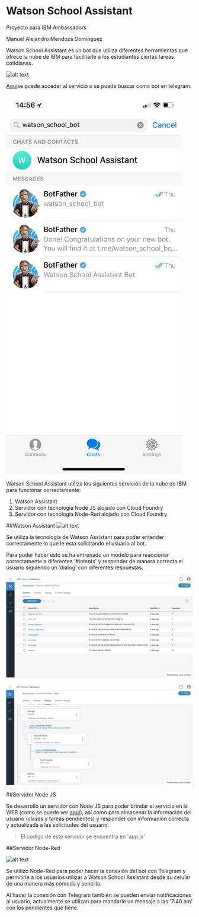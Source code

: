 # Watson School Assistant
Proyecto para IBM Ambassadors

Manuel Alejandro Mendoza Domínguez


Watson School Assistant es un bot que utiliza diferentes herramientas que ofrece la nube de IBM para
facilitarle a los estudiantes ciertas tareas cotidianas.

![alt text](readme_images/WSA_basic.gif)

[Aquí](https://school-smart-assistant.mybluemix.net)se puede acceder al servició o se puede buscar 
como bot en telegram.

![alt text](readme_images/WSA_telegram.jpeg)


Watson School Assistant utiliza los siguientes serviciós de la nube de IBM para funcionar correctamente:
1. Watson Assistant
2. Servidor con tecnología Node JS alojado con Cloud Foundry
3. Servidor con tecnología Node-Red alojado con Cloud Foundry


##Watson Assistant
![alt text](readme_images/WSA_Assistant.gif)

Se utiliza la tecnología de Watson Assistant para poder entender correctamente lo que le esta solicitando 
el usuario al bot.

Para poder hacer esto se ha entrenado un modelo para reaccionar correctamente a diferentes '#intents' y responder 
de manera correcta al usuario siguiendo un 'dialog' con diferentes respuestas.


![alt text](readme_images/WSA_intents.png)


![alt text](readme_images/WSA_dialog.png)


##Servidor Node JS

Se desarrollo un servidor con Node JS para poder brindar el servicio en la WEB (como se puede ver
[aquí](https://school-smart-assistant.mybluemix.net)), así como para almacenar la información del usuario (clases y
 tareas pendientes) y responder con información correcta y actualizada a las solicitudes del usuario.
 
 > El codigo de este servidor se encuentra en 'app.js'
 

##Servidor Node-Red

![alt text](readme_images/WSA_nodeRed.gif)

Se utilizo Node-Red para poder hacer la conexión del bot con Telegram y permitirle
a los usuarios utilizar a Watson School Assistant desde su celular de una manera más 
cómoda y sencilla.

Al hacer la conexión con Telegram también se pueden enviar notificaciones al usuario, 
actualmente se utilizan para mandarle un mensaje a las '7:40 am' con los pendientes
que tiene.